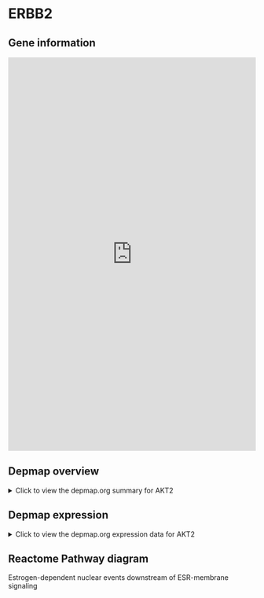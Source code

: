 <h1>ERBB2</h1>

<h2>Gene information</h2>
<iframe src="https://depmap.org/portal/gene/AKT2?tab=about" style="border:none;width:100%;height:800px"></iframe>

<h2>Depmap overview</h2>
<details>
  <summary>Click to view the depmap.org summary for AKT2</summary>
  <iframe src="https://depmap.org/portal/gene/AKT2?tab=overview" style="border:none;width:100%;height:800px"></iframe>
</details>

<h2>Depmap expression</h2>
<details>
  <summary>Click to view the depmap.org expression data for AKT2</summary>
  <iframe src="https://depmap.org/portal/gene/AKT2?tab=characterization" style="border:none;width:100%;height:800px"></iframe>
</details>



<h2>Reactome Pathway diagram</h2>
Estrogen-dependent nuclear events downstream of ESR-membrane signaling
<div id="diagramHolder"></div>

<script>
    //Creating the Reactome Diagram widget
    //Take into account a proxy needs to be set up in your server side pointing to www.reactome.org
    function onReactomeDiagramReady(){  //This function is automatically called when the widget code is ready to be used
        var diagram = Reactome.Diagram.create({
            "placeHolder" : "diagramHolder",
            "width" : 900,
            "height" : 500
        });

        //Initialising it to the "Hemostasis" pathway
        diagram.loadDiagram("R-HSA-9634638");

        //Adding different listeners

        diagram.onDiagramLoaded(function (loaded) {
            console.info("Loaded ", loaded);
            diagram.flagItems("BAD");
	    diagram.flagItems("Q92934");
            if (loaded == "R-HSA-9634638") diagram.selectItem("R-HSA-9634638");
        });

     }
</script>



